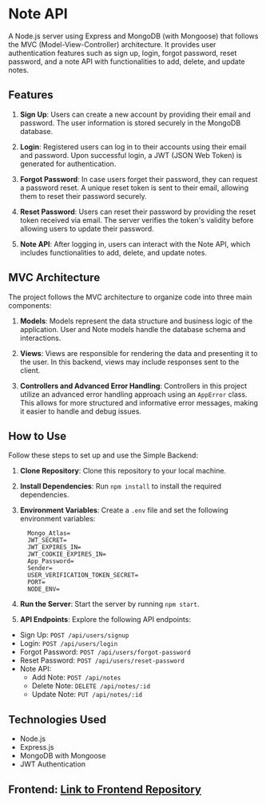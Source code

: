 # Note API

A Node.js server using Express and MongoDB (with Mongoose) that follows the MVC (Model-View-Controller) architecture. It provides user authentication features such as sign up, login, forgot password, reset password, and a note API with functionalities to add, delete, and update notes.

## Features

1. **Sign Up**: Users can create a new account by providing their email and password. The user information is stored securely in the MongoDB database.
   
2. **Login**: Registered users can log in to their accounts using their email and password. Upon successful login, a JWT (JSON Web Token) is generated for authentication.
   
3. **Forgot Password**: In case users forget their password, they can request a password reset. A unique reset token is sent to their email, allowing them to reset their password securely.
   
4. **Reset Password**: Users can reset their password by providing the reset token received via email. The server verifies the token's validity before allowing users to update their password.
   
5. **Note API**: After logging in, users can interact with the Note API, which includes functionalities to add, delete, and update notes.

## MVC Architecture

The project follows the MVC architecture to organize code into three main components:

1. **Models**: Models represent the data structure and business logic of the application. User and Note models handle the database schema and interactions.
   
2. **Views**: Views are responsible for rendering the data and presenting it to the user. In this backend, views may include responses sent to the client.
   
3. **Controllers and Advanced Error Handling**: Controllers in this project utilize an advanced error handling approach using an `AppError` class. This allows for more structured and informative error messages, making it easier to handle and debug issues.

## How to Use

Follow these steps to set up and use the Simple Backend:

1. **Clone Repository**: Clone this repository to your local machine.
   
2. **Install Dependencies**: Run `npm install` to install the required dependencies.

3. **Environment Variables**: Create a `.env` file and set the following environment variables:
   
         Mongo_Atlas=
         JWT_SECRET=
         JWT_EXPIRES_IN=
         JWT_COOKIE_EXPIRES_IN=
         App_Password=
         Sender=
         USER_VERIFICATION_TOKEN_SECRET=
         PORT=
         NODE_ENV=



5. **Run the Server**: Start the server by running `npm start`.

6. **API Endpoints**: Explore the following API endpoints:
- Sign Up: `POST /api/users/signup`
- Login: `POST /api/users/login`
- Forgot Password: `POST /api/users/forgot-password`
- Reset Password: `POST /api/users/reset-password`
- Note API:
  - Add Note: `POST /api/notes`
  - Delete Note: `DELETE /api/notes/:id`
  - Update Note: `PUT /api/notes/:id`

## Technologies Used

- Node.js
- Express.js
- MongoDB with Mongoose
- JWT Authentication
  
## Frontend: [Link to Frontend Repository](https://github.com/MohamedBarbary/NoteApi)


